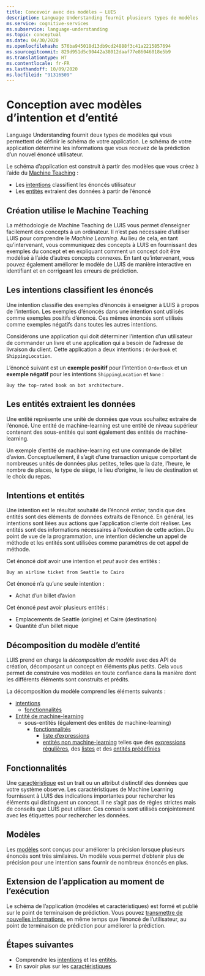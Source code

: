 ```yaml
---
title: Concevoir avec des modèles – LUIS
description: Language Understanding fournit plusieurs types de modèles. Certains modèles peuvent être utilisés de plusieurs manières.
ms.service: cognitive-services
ms.subservice: language-understanding
ms.topic: conceptual
ms.date: 04/30/2020
ms.openlocfilehash: 576ba945018d13db9cd24888f3c41a2215857694
ms.sourcegitcommit: 829d951d5c90442a38012daaf77e86046018e5b9
ms.translationtype: HT
ms.contentlocale: fr-FR
ms.lasthandoff: 10/09/2020
ms.locfileid: "91316509"
---
```

# <a name="design-with-intent-and-entity-models"></a>Conception avec modèles d’intention et d’entité

Language Understanding fournit deux types de modèles qui vous permettent de définir le schéma de votre application. Le schéma de votre application détermine les informations que vous recevez de la prédiction d’un nouvel énoncé utilisateur.

Le schéma d’application est construit à partir des modèles que vous créez à l’aide du [Machine Teaching](#authoring-uses-machine-teaching) :
* Les [intentions](#intents-classify-utterances) classifient les énoncés utilisateur
* Les [entités](#entities-extract-data) extraient des données à partir de l’énoncé

## <a name="authoring-uses-machine-teaching"></a>Création utilise le Machine Teaching

La méthodologie de Machine Teaching de LUIS vous permet d’enseigner facilement des concepts à un ordinateur. Il n’est pas nécessaire d’utiliser LUIS pour comprendre le _Machine Learning_. Au lieu de cela, en tant qu’intervenant, vous communiquez des concepts à LUIS en fournissant des exemples du concept et en expliquant comment un concept doit être modélisé à l’aide d’autres concepts connexes. En tant qu’intervenant, vous pouvez également améliorer le modèle de LUIS de manière interactive en identifiant et en corrigeant les erreurs de prédiction.

<a name="v3-authoring-model-decomposition"></a>

## <a name="intents-classify-utterances"></a>Les intentions classifient les énoncés

Une intention classifie des exemples d’énoncés à enseigner à LUIS à propos de l’intention. Les exemples d’énoncés dans une intention sont utilisés comme exemples positifs d’énoncé. Ces mêmes énoncés sont utilisés comme exemples négatifs dans toutes les autres intentions.

Considérons une application qui doit déterminer l’intention d’un utilisateur de commander un livre et une application qui a besoin de l’adresse de livraison du client. Cette application a deux intentions : `OrderBook` et `ShippingLocation`.

L’énoncé suivant est un **exemple positif** pour l’intention `OrderBook` et un **exemple négatif** pour les intentions `ShippingLocation` et `None` :

`Buy the top-rated book on bot architecture.`

## <a name="entities-extract-data"></a>Les entités extraient les données

Une entité représente une unité de données que vous souhaitez extraire de l’énoncé. Une entité de machine-learning est une entité de niveau supérieur contenant des sous-entités qui sont également des entités de machine-learning.

Un exemple d’entité de machine-learning est une commande de billet d’avion. Conceptuellement, il s’agit d’une transaction unique comportant de nombreuses unités de données plus petites, telles que la date, l’heure, le nombre de places, le type de siège, le lieu d’origine, le lieu de destination et le choix du repas.

## <a name="intents-versus-entities"></a>Intentions et entités

Une intention est le résultat souhaité de l’énoncé _entier_, tandis que des entités sont des éléments de données extraits de l’énoncé. En général, les intentions sont liées aux actions que l’application cliente doit réaliser. Les entités sont des informations nécessaires à l’exécution de cette action. Du point de vue de la programmation, une intention déclenche un appel de méthode et les entités sont utilisées comme paramètres de cet appel de méthode.

Cet énoncé _doit_ avoir une intention et _peut_ avoir des entités :

`Buy an airline ticket from Seattle to Cairo`

Cet énoncé n’a qu’une seule intention :

* Achat d’un billet d’avion

Cet énoncé _peut_ avoir plusieurs entités :

* Emplacements de Seattle (origine) et Caire (destination)
* Quantité d’un billet nique

## <a name="entity-model-decomposition"></a>Décomposition du modèle d’entité

LUIS prend en charge la _décomposition de modèle_ avec des API de création, décomposant un concept en éléments plus petits. Cela vous permet de construire vos modèles en toute confiance dans la manière dont les différents éléments sont construits et prédits.

La décomposition du modèle comprend les éléments suivants :

* [intentions](#intents-classify-utterances)
    * [fonctionnalités](#features)
* [Entité de machine-learning](reference-entity-machine-learned-entity.md)
    * sous-entités (également des entités de machine-learning)
        * [fonctionnalités](#features)
            * [liste d’expressions](luis-concept-feature.md)
            * [entités non machine-learning](luis-concept-feature.md) telles que des [expressions régulières](reference-entity-regular-expression.md), des [listes](reference-entity-list.md) et des [entités prédéfinies](luis-reference-prebuilt-entities.md)

<a name="entities-extract-data"></a>
<a name="machine-learned-entities"></a>

## <a name="features"></a>Fonctionnalités

Une [caractéristique](luis-concept-feature.md) est un trait ou un attribut distinctif des données que votre système observe. Les caractéristiques de Machine Learning fournissent à LUIS des indications importantes pour rechercher les éléments qui distinguent un concept. Il ne s’agit pas de règles strictes mais de conseils que LUIS peut utiliser. Ces conseils sont utilisés conjointement avec les étiquettes pour rechercher les données.

## <a name="patterns"></a>Modèles

Les [modèles](luis-concept-patterns.md) sont conçus pour améliorer la précision lorsque plusieurs énoncés sont très similaires. Un modèle vous permet d’obtenir plus de précision pour une intention sans fournir de nombreux énoncés en plus.

## <a name="extending-the-app-at-runtime"></a>Extension de l’application au moment de l’exécution

Le schéma de l’application (modèles et caractéristiques) est formé et publié sur le point de terminaison de prédiction. Vous pouvez [transmettre de nouvelles informations](schema-change-prediction-runtime.md), en même temps que l’énoncé de l’utilisateur, au point de terminaison de prédiction pour améliorer la prédiction.

## <a name="next-steps"></a>Étapes suivantes

* Comprendre les [intentions](luis-concept-intent.md) et les [entités](luis-concept-entity-types.md).
* En savoir plus sur les [caractéristiques](luis-concept-feature.md)